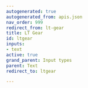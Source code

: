 ```yaml
---
autogenerated: true
autogenerated_from: apis.json
nav_order: 999
redirect_from: lt-gear
title: LT Gear
id: ltgear
inputs:
- text
active: true
grand_parent: Input types
parent: Text
redirect_to: ltgear

---
```


